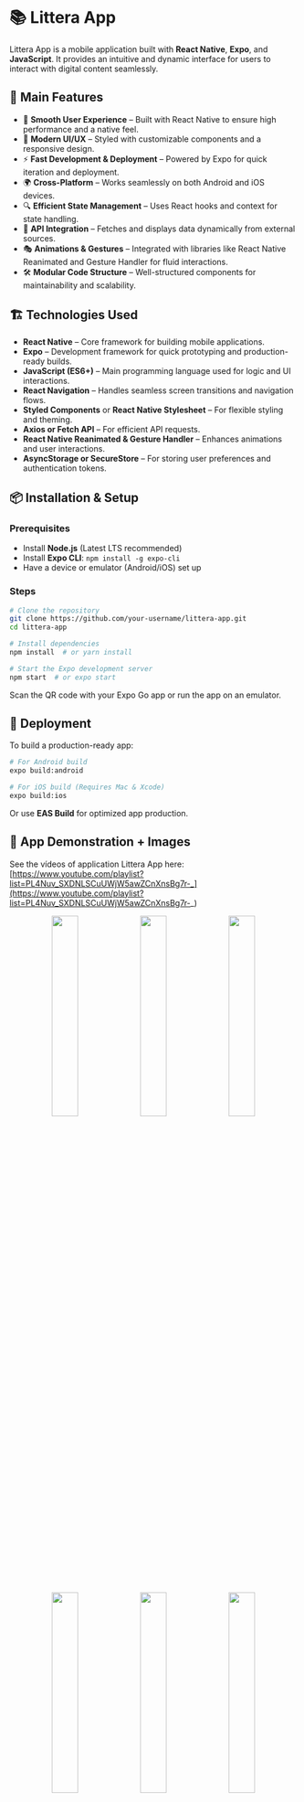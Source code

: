 # 📚 Littera App

Littera App is a mobile application built with **React Native**, **Expo**, and **JavaScript**. It provides an intuitive and dynamic interface for users to interact with digital content seamlessly.

## 🚀 Main Features

- 📖 **Smooth User Experience** – Built with React Native to ensure high performance and a native feel.
- 🎨 **Modern UI/UX** – Styled with customizable components and a responsive design.
- ⚡ **Fast Development & Deployment** – Powered by Expo for quick iteration and deployment.
- 🌍 **Cross-Platform** – Works seamlessly on both Android and iOS devices.
- 🔍 **Efficient State Management** – Uses React hooks and context for state handling.
- 📡 **API Integration** – Fetches and displays data dynamically from external sources.
- 🎭 **Animations & Gestures** – Integrated with libraries like React Native Reanimated and Gesture Handler for fluid interactions.
- 🛠️ **Modular Code Structure** – Well-structured components for maintainability and scalability.

## 🏗️ Technologies Used

- **React Native** – Core framework for building mobile applications.
- **Expo** – Development framework for quick prototyping and production-ready builds.
- **JavaScript (ES6+)** – Main programming language used for logic and UI interactions.
- **React Navigation** – Handles seamless screen transitions and navigation flows.
- **Styled Components** or **React Native Stylesheet** – For flexible styling and theming.
- **Axios or Fetch API** – For efficient API requests.
- **React Native Reanimated & Gesture Handler** – Enhances animations and user interactions.
- **AsyncStorage or SecureStore** – For storing user preferences and authentication tokens.

## 📦 Installation & Setup

### Prerequisites
- Install **Node.js** (Latest LTS recommended)
- Install **Expo CLI**: `npm install -g expo-cli`
- Have a device or emulator (Android/iOS) set up

### Steps
```sh
# Clone the repository
git clone https://github.com/your-username/littera-app.git
cd littera-app

# Install dependencies
npm install  # or yarn install

# Start the Expo development server
npm start  # or expo start
```

Scan the QR code with your Expo Go app or run the app on an emulator.

## 🚀 Deployment
To build a production-ready app:
```sh
# For Android build
expo build:android

# For iOS build (Requires Mac & Xcode)
expo build:ios
```
Or use **EAS Build** for optimized app production.

## 📱 App Demonstration + Images

See the vídeos of application Littera App here: [https://www.youtube.com/playlist?list=PL4Nuv_SXDNLSCuUWjW5awZCnXnsBg7r-_](https://www.youtube.com/playlist?list=PL4Nuv_SXDNLSCuUWjW5awZCnXnsBg7r-_)

<p align="center">
  <img src="https://github.com/user-attachments/assets/6a79e9e4-014c-4845-b974-8a26f78397e0" width="30%" />
  <img src="https://github.com/user-attachments/assets/1485287a-bec6-4e80-a2ae-1ab986d4be1f" width="30%" />
  <img src="https://github.com/user-attachments/assets/0daf30ad-7d49-41dd-b8de-050618049fe8" width="30%" />
</p>

<p align="center">
  <img src="https://github.com/user-attachments/assets/5500ae2e-bb8c-427c-8568-402e511dd0c4" width="30%" />
  <img src="https://github.com/user-attachments/assets/219945bb-cffa-4c08-8635-612b9a7bcc02" width="30%" />
  <img src="https://github.com/user-attachments/assets/407fc6b6-f9d1-4dea-b9e5-2626e753fe9f" width="30%" />
</p>

<p align="center">
  <img src="https://github.com/user-attachments/assets/5be2e4b1-6b7e-40c6-968d-778b3b493143" width="30%" />
  <img src="https://github.com/user-attachments/assets/eb2647dd-39ae-4a59-ad38-501cbf371d5b" width="30%" />
  <img src="https://github.com/user-attachments/assets/fb08992b-b7b3-46a0-89a7-5805782ec0ca" width="30%" />
</p>

<p align="center">
  <img src="https://github.com/user-attachments/assets/483345c7-4af9-4a0e-9e12-80dbbde76b95" width="30%" />
  <img src="https://github.com/user-attachments/assets/fbec0aee-22d0-45cc-8b6e-4dd79d249d10" width="30%" />
  <img src="https://github.com/user-attachments/assets/de3659bc-35b2-44fe-83cd-ffe4cbb45d63" width="30%" />
</p>

## 📄 License
MIT License © 2024 Littera App

